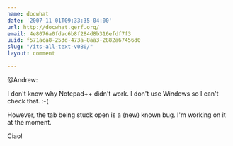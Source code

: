 ```yaml
---
name: docwhat
date: '2007-11-01T09:33:35-04:00'
url: http://docwhat.gerf.org/
email: 4e8076a0fdac6b8f284d8b316efdf7f3
uuid: f571aca8-253d-473a-8aa3-2882a67456d0
slug: "/its-all-text-v080/"
layout: comment

---
```


@Andrew:

I don't know why Notepad++ didn't work.  I don't use Windows so I can't check that. :-(

However, the tab being stuck open is a (new) known bug.  I'm working on it at the moment.

Ciao!
